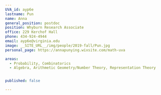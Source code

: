 ```yaml
---
UVA_id: ayp6e
lastname: Pun
name: Anna
general_position: postdoc
position: Whyburn Research Associate
office: 229 Kerchof Hall
phone: 434-924-4944
email: ayp6e@virginia.edu
image: __SITE_URL__/img/people/2019-fall/Pun.jpg
personal_page: https://annapunying.wixsite.com/math-uva

areas:
  - Probability, Combinatorics
  - Algebra, Arithmetic Geometry/Number Theory, Representation Theory


published: false

---
```

